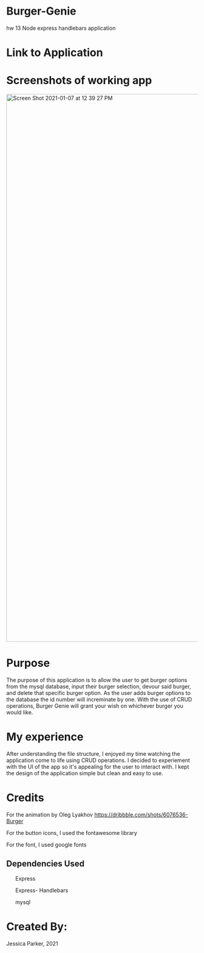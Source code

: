 # Burger-Genie
hw 13 Node express handlebars application

# Link to Application


# Screenshots of working app
<img width="1440" alt="Screen Shot 2021-01-07 at 12 39 27 PM" src="https://user-images.githubusercontent.com/68556793/103932777-f7cce580-50e7-11eb-881d-0462b3cf128f.png">


# Purpose
The purpose of this application is to allow the user to get burger options from the mysql database, input their burger selection, devour said burger, and delete that specific burger option. As the user adds burger options to the database the id number will increminate by one. With the use of CRUD operations, Burger Genie will grant your wish on whichever burger you would like. 

# My experience 
After understanding the file structure, I enjoyed my time watching the application come to life using CRUD operations. I decided to experiement with the UI of the app so it's appealing for the user to interact with. I kept the design of the application simple but clean and easy to use. 

# Credits
For the animation by Oleg Lyakhov
https://dribbble.com/shots/6076536-Burger

For the button icons, I used the fontawesome library

For the font, I used google fonts

## Dependencies Used
<ul>Express</ul>
<ul>Express- Handlebars</ul>
<ul>mysql</ul>




# Created By:
Jessica Parker, 2021
